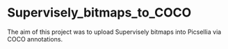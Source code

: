 # Supervisely_bitmaps_to_COCO
The aim of this project was to upload Supervisely bitmaps into Picsellia via COCO annotations.
